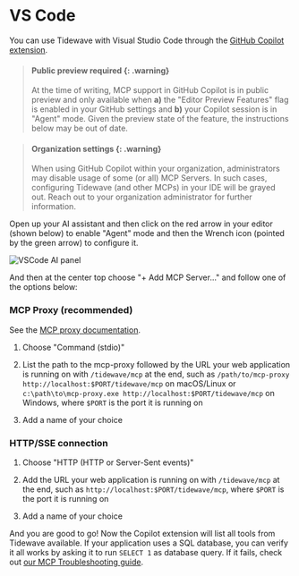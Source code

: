 # VS Code

You can use Tidewave with Visual Studio Code through the [GitHub Copilot extension](https://marketplace.visualstudio.com/items?itemName=GitHub.copilot).

> #### Public preview required {: .warning}
>
> At the time of writing, MCP support in GitHub Copilot is in public preview and only
available when **a)** the "Editor Preview Features" flag is enabled in your GitHub
settings and **b)** your Copilot session is in "Agent" mode. Given the preview state of the feature, the instructions below may be out of date.

> #### Organization settings {: .warning}
>
> When using GitHub Copilot within your organization, administrators may disable usage of some (or all) MCP Servers. In such cases, configuring Tidewave (and other MCPs) in your IDE will be grayed out. Reach out to your organization administrator for further information.

Open up your AI assistant and then click on the red arrow in your editor (shown below)
to enable "Agent" mode and then the Wrench icon (pointed by the green arrow) to
configure it.

![VSCode AI panel](assets/vscode.png)

And then at the center top choose "+ Add MCP Server..." and follow one of the options below:

<!-- tabs-open -->

### MCP Proxy (recommended)

See the [MCP proxy documentation](guides/mcp_proxy.md).

1. Choose "Command (stdio)"

2. List the path to the mcp-proxy followed by the URL your web application is running on with `/tidewave/mcp` at the end, such as `/path/to/mcp-proxy http://localhost:$PORT/tidewave/mcp` on macOS/Linux or `c:\path\to\mcp-proxy.exe http://localhost:$PORT/tidewave/mcp` on Windows, where `$PORT` is the port it is running on

3. Add a name of your choice

### HTTP/SSE connection

1. Choose "HTTP (HTTP or Server-Sent events)"

2. Add the URL your web application is running on with `/tidewave/mcp` at the end, such as `http://localhost:$PORT/tidewave/mcp`, where `$PORT` is the port it is running on

3. Add a name of your choice

<!-- tabs-close -->

And you are good to go! Now the Copilot extension will list all tools from
Tidewave available. If your application uses a SQL database, you can verify
it all works by asking it to run `SELECT 1` as database query.
If it fails, check out [our MCP Troubleshooting guide](mcp_troubleshooting.md).
